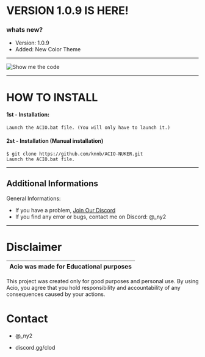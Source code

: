 #            VERSION 1.0.9 IS HERE!
### whats new?
- Version: 1.0.9
- Added: New Color Theme
  

-------------------



![Show me the code](https://i.imgur.com/I6DqqxC.png)


---------------

# HOW TO INSTALL
#### 1st - Installation:
    Launch the ACIO.bat file. (You will only have to launch it.) 

#### 2st - Installation (Manual installation)
    $ git clone https://github.com/knnb/ACIO-NUKER.git
    Launch the ACIO.bat file.


---------------

## Additional Informations
General Informations:
- If you have a problem, [Join Our Discord](https://discord.gg/clod)
- If you find any error or bugs, contact me on Discord: @_ny2


---------------

# Disclaimer

|Acio was made for Educational purposes|
|-------------------------------------------------|
This project was created only for good purposes and personal use.
By using Acio, you agree that you hold responsibility and accountability of any consequences caused by your actions.


# Contact

* @_ny2

* discord.gg/clod
